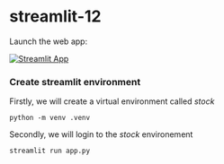 # streamlit-12

Launch the web app:

[![Streamlit App](https://static.streamlit.io/badges/streamlit_badge_black_white.svg)](https://share.streamlit.io/dataprofessor/streamlit-12/main/app.py)
### Create streamlit environment
Firstly, we will create a virtual environment called *stock*
```
python -m venv .venv
```
Secondly, we will login to the *stock* environement
```
streamlit run app.py
```
